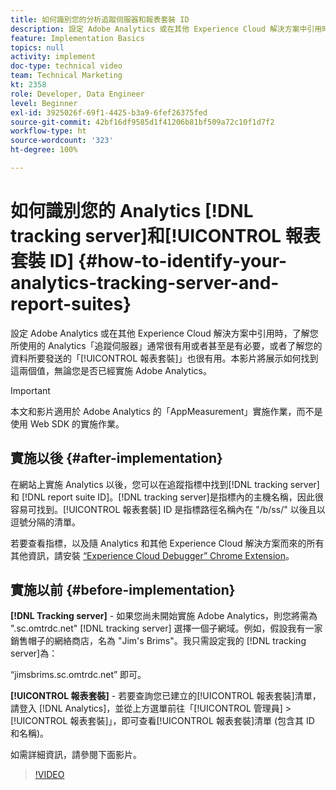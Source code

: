 ```yaml
---
title: 如何識別您的分析追蹤伺服器和報表套裝 ID
description: 設定 Adobe Analytics 或在其他 Experience Cloud 解決方案中引用時，了解您所使用的 Analytics「追蹤伺服器」通常很有用或者甚至是有必要，或者了解您的資料所要發送的「報表套裝」也很有用。本影片將展示如何找到這兩個值，無論您是否已經實施 Adobe Analytics。
feature: Implementation Basics
topics: null
activity: implement
doc-type: technical video
team: Technical Marketing
kt: 2358
role: Developer, Data Engineer
level: Beginner
exl-id: 3925026f-69f1-4425-b3a9-6fef26375fed
source-git-commit: 42bf16df9585d1f41206b81bf509a72c10f1d7f2
workflow-type: ht
source-wordcount: '323'
ht-degree: 100%

---
```


# 如何識別您的 Analytics [!DNL tracking server]和[!UICONTROL 報表套裝 ID] {#how-to-identify-your-analytics-tracking-server-and-report-suites}

設定 Adobe Analytics 或在其他 Experience Cloud 解決方案中引用時，了解您所使用的 Analytics「追蹤伺服器」通常很有用或者甚至是有必要，或者了解您的資料所要發送的「[!UICONTROL 報表套裝]」也很有用。本影片將展示如何找到這兩個值，無論您是否已經實施 Adobe Analytics。

>[!IMPORTANT]
>
>本文和影片適用於 Adob&#x200B;&#x200B;e Analytics 的「AppMeasurement」實施作業，而不是使用 Web SDK 的實施作業。

## 實施以後 {#after-implementation}

在網站上實施 Analytics 以後，您可以在追蹤指標中找到[!DNL tracking server]和 [!DNL report suite ID]。[!DNL tracking server]是指標內的主機名稱，因此很容易可找到。[!UICONTROL 報表套裝] ID 是指標路徑名稱內在 &quot;/b/ss/&quot; 以後且以逗號分隔的清單。

若要查看指標，以及隨 Analytics 和其他 Experience Cloud 解決方案而來的所有其他資訊，請安裝 [“Experience Cloud Debugger” Chrome Extension](https://chrome.google.com/webstore/detail/adobe-experience-cloud-de/ocdmogmohccmeicdhlhhgepeaijenapj?hl=en)。

## 實施以前 {#before-implementation}

**[!DNL Tracking server]** - 如果您尚未開始實施 Adobe Analytics，則您將需為 &quot;.sc.omtrdc.net&quot; [!DNL tracking server] 選擇一個子網域。例如，假設我有一家銷售帽子的網絡商店，名為 &quot;Jim&#39;s Brims&quot;。我只需設定我的 [!DNL tracking server]為：

“jimsbrims.sc.omtrdc.net” 即可。

**[!UICONTROL 報表套裝]** - 若要查詢您已建立的[!UICONTROL 報表套裝]清單，請登入 [!DNL Analytics]，並從上方選單前往「[!UICONTROL 管理員] > [!UICONTROL 報表套裝]」，即可查看[!UICONTROL 報表套裝]清單 (包含其 ID 和名稱)。

如需詳細資訊，請參閱下面影片。

>[!VIDEO](https://video.tv.adobe.com/v/26061/?quality=12&learn=on)
